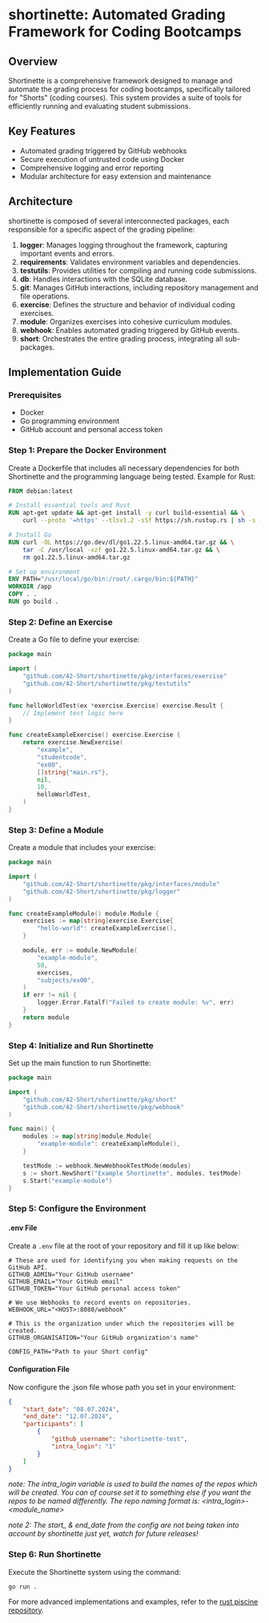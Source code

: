 # shortinette: Automated Grading Framework for Coding Bootcamps

## Overview

Shortinette is a comprehensive framework designed to manage and automate the grading process for coding bootcamps, specifically tailored for "Shorts" (coding courses). This system provides a suite of tools for efficiently running and evaluating student submissions.

## Key Features

- Automated grading triggered by GitHub webhooks
- Secure execution of untrusted code using Docker
- Comprehensive logging and error reporting
- Modular architecture for easy extension and maintenance

## Architecture

shortinette is composed of several interconnected packages, each responsible for a specific aspect of the grading pipeline:

1. **logger**: Manages logging throughout the framework, capturing important events and errors.
2. **requirements**: Validates environment variables and dependencies.
3. **testutils**: Provides utilities for compiling and running code submissions.
4. **db**: Handles interactions with the SQLite database.
5. **git**: Manages GitHub interactions, including repository management and file operations.
6. **exercise**: Defines the structure and behavior of individual coding exercises.
7. **module**: Organizes exercises into cohesive curriculum modules.
8. **webhook**: Enables automated grading triggered by GitHub events.
9. **short**: Orchestrates the entire grading process, integrating all sub-packages.

## Implementation Guide

### Prerequisites

- Docker
- Go programming environment
- GitHub account and personal access token

### Step 1: Prepare the Docker Environment

Create a Dockerfile that includes all necessary dependencies for both Shortinette and the programming language being tested. Example for Rust:

```dockerfile
FROM debian:latest

# Install essential tools and Rust
RUN apt-get update && apt-get install -y curl build-essential && \
    curl --proto '=https' --tlsv1.2 -sSf https://sh.rustup.rs | sh -s -- -y

# Install Go
RUN curl -OL https://go.dev/dl/go1.22.5.linux-amd64.tar.gz && \
    tar -C /usr/local -xzf go1.22.5.linux-amd64.tar.gz && \
    rm go1.22.5.linux-amd64.tar.gz

# Set up environment
ENV PATH="/usr/local/go/bin:/root/.cargo/bin:${PATH}"
WORKDIR /app
COPY . .
RUN go build .
```

### Step 2: Define an Exercise

Create a Go file to define your exercise:

```go
package main

import (
    "github.com/42-Short/shortinette/pkg/interfaces/exercise"
    "github.com/42-Short/shortinette/pkg/testutils"
)

func helloWorldTest(ex *exercise.Exercise) exercise.Result {
    // Implement test logic here
}

func createExampleExercise() exercise.Exercise {
    return exercise.NewExercise(
        "example",
        "studentcode",
        "ex00",
        []string{"main.rs"},
        nil,
        10,
        helloWorldTest,
    )
}
```

### Step 3: Define a Module

Create a module that includes your exercise:

```go
package main

import (
    "github.com/42-Short/shortinette/pkg/interfaces/module"
    "github.com/42-Short/shortinette/pkg/logger"
)

func createExampleModule() module.Module {
    exercises := map[string]exercise.Exercise{
        "hello-world": createExampleExercise(),
    }

    module, err := module.NewModule(
        "example-module",
        50,
        exercises,
        "subjects/ex00",
    )
    if err != nil {
        logger.Error.Fatalf("Failed to create module: %v", err)
    }
    return module
}
```

### Step 4: Initialize and Run Shortinette

Set up the main function to run Shortinette:

```go
package main

import (
    "github.com/42-Short/shortinette/pkg/short"
    "github.com/42-Short/shortinette/pkg/webhook"
)

func main() {
    modules := map[string]module.Module{
        "example-module": createExampleModule(),
    }

    testMode := webhook.NewWebhookTestMode(modules)
    s := short.NewShort("Example Shortinette", modules, testMode)
    s.Start("example-module")
}
```

### Step 5: Configure the Environment
#### .env File
Create a `.env` file at the root of your repository and fill it up like below:
```.env
# These are used for identifying you when making requests on the GitHub API.
GITHUB_ADMIN="Your GitHub username"
GITHUB_EMAIL="Your GitHub email"
GITHUB_TOKEN="Your GitHub personal access token"

# We use Webhooks to record events on repositories.
WEBHOOK_URL="<HOST>:8080/webhook"

# This is the organization under which the repositories will be created.
GITHUB_ORGANISATION="Your GitHub organization's name"

CONFIG_PATH="Path to your Short config"

```
#### Configuration File
Now configure the .json file whose path you set in your environment:
```json
{
    "start_date": "08.07.2024",
    "end_date": "12.07.2024",
    "participants": [
        {
            "github_username": "shortinette-test",
            "intra_login": "1"
        }
    ]
}
```
_note: The intra_login variable is used to build the names of the repos which will be created. You can of course set it to something else if you want the repos to be named differently. The repo naming format is: <intra_login>-<module_name>_

_note 2: The start\_ & end_date from the config are not being taken into account by shortinette just yet, watch for future releases!_

### Step 6: Run Shortinette

Execute the Shortinette system using the command:

```
go run .
```

For more advanced implementations and examples, refer to the [rust piscine repository](https://github.com/42-Short/rust).

